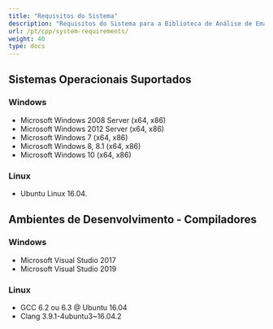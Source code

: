 ```yaml
---
title: "Requisitos do Sistema"
description: "Requisitos do Sistema para a Biblioteca de Análise de Email em C++ no Windows e Linux."
url: /pt/cpp/system-requirements/
weight: 40
type: docs
---
```


## **Sistemas Operacionais Suportados**
### **Windows**
- Microsoft Windows 2008 Server (x64, x86)
- Microsoft Windows 2012 Server (x64, x86)
- Microsoft Windows 7 (x64, x86)
- Microsoft Windows 8, 8.1 (x64, x86)
- Microsoft Windows 10 (x64, x86)
### **Linux**
- Ubuntu Linux 16.04.
## **Ambientes de Desenvolvimento - Compiladores**
### **Windows**
- Microsoft Visual Studio 2017
- Microsoft Visual Studio 2019
### **Linux**
- GCC 6.2 ou 6.3 @ Ubuntu 16.04
- Clang 3.9.1-4ubuntu3~16.04.2